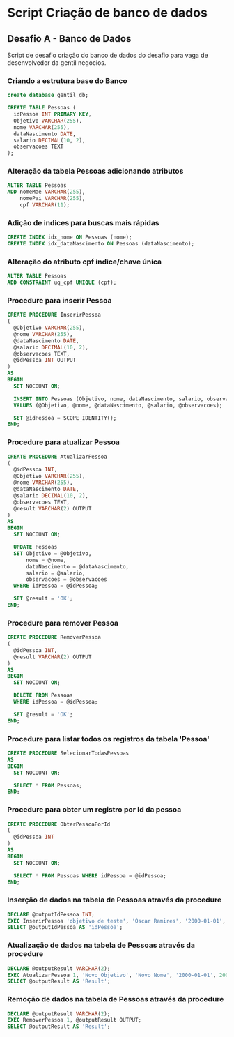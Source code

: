 # Script Criação de banco de dados
## Desafio A - Banco de Dados
Script de desafio criação do banco de dados do desafio para vaga de desenvolvedor da gentil negocios.

### Criando a estrutura base do Banco
```sql
create database gentil_db;
```

```sql
CREATE TABLE Pessoas (
  idPessoa INT PRIMARY KEY,
  Objetivo VARCHAR(255),
  nome VARCHAR(255),
  dataNascimento DATE,
  salario DECIMAL(10, 2),
  observacoes TEXT
);
```

### Alteração da tabela Pessoas adicionando atributos

```sql
ALTER TABLE Pessoas
ADD nomeMae VARCHAR(255),
    nomePai VARCHAR(255),
    cpf VARCHAR(11);
```
### Adição de indices para buscas mais rápidas

```sql
CREATE INDEX idx_nome ON Pessoas (nome);
CREATE INDEX idx_dataNascimento ON Pessoas (dataNascimento);
```
### Alteração do atributo cpf indice/chave única

```sql
ALTER TABLE Pessoas
ADD CONSTRAINT uq_cpf UNIQUE (cpf);
```
### Procedure para inserir Pessoa

```sql
CREATE PROCEDURE InserirPessoa
(
  @Objetivo VARCHAR(255),
  @nome VARCHAR(255),
  @dataNascimento DATE,
  @salario DECIMAL(10, 2),
  @observacoes TEXT,
  @idPessoa INT OUTPUT
)
AS
BEGIN
  SET NOCOUNT ON;

  INSERT INTO Pessoas (Objetivo, nome, dataNascimento, salario, observacoes)
  VALUES (@Objetivo, @nome, @dataNascimento, @salario, @observacoes);

  SET @idPessoa = SCOPE_IDENTITY();
END;
```

### Procedure para atualizar Pessoa
```sql
CREATE PROCEDURE AtualizarPessoa
(
  @idPessoa INT,
  @Objetivo VARCHAR(255),
  @nome VARCHAR(255),
  @dataNascimento DATE,
  @salario DECIMAL(10, 2),
  @observacoes TEXT,
  @result VARCHAR(2) OUTPUT
)
AS
BEGIN
  SET NOCOUNT ON;

  UPDATE Pessoas
  SET Objetivo = @Objetivo,
      nome = @nome,
      dataNascimento = @dataNascimento,
      salario = @salario,
      observacoes = @observacoes
  WHERE idPessoa = @idPessoa;

  SET @result = 'OK';
END;
```

### Procedure para remover Pessoa

```sql
CREATE PROCEDURE RemoverPessoa
(
  @idPessoa INT,
  @result VARCHAR(2) OUTPUT
)
AS
BEGIN
  SET NOCOUNT ON;

  DELETE FROM Pessoas
  WHERE idPessoa = @idPessoa;

  SET @result = 'OK';
END;
```
### Procedure para listar todos os registros da tabela 'Pessoa'

```sql
CREATE PROCEDURE SelecionarTodasPessoas
AS
BEGIN
  SET NOCOUNT ON;

  SELECT * FROM Pessoas;
END;
```
### Procedure para obter um registro por Id da pessoa

```sql
CREATE PROCEDURE ObterPessoaPorId
(
  @idPessoa INT
)
AS
BEGIN
  SET NOCOUNT ON;

  SELECT * FROM Pessoas WHERE idPessoa = @idPessoa;
END;
```
### Inserção de dados na tabela de Pessoas através da procedure 

```sql
DECLARE @outputIdPessoa INT;
EXEC InserirPessoa 'objetivo de teste', 'Oscar Ramires', '2000-01-01', 1000.00, 'Observações Exemplo', @outputIdPessoa OUTPUT;
SELECT @outputIdPessoa AS 'idPessoa';
```
### Atualização de dados na tabela de Pessoas através da procedure 
```sql
DECLARE @outputResult VARCHAR(2);
EXEC AtualizarPessoa 1, 'Novo Objetivo', 'Novo Nome', '2000-01-01', 2000.00, 'Novas Observações', @outputResult OUTPUT;
SELECT @outputResult AS 'Result';
```
### Remoção de dados na tabela de Pessoas através da procedure 
```sql
DECLARE @outputResult VARCHAR(2);
EXEC RemoverPessoa 1, @outputResult OUTPUT;
SELECT @outputResult AS 'Result';
```

